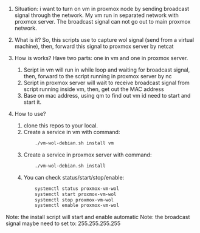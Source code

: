 
1. Situation:
   i want to turn on vm in proxmox node by sending broadcast signal through the network.
   My vm run in separated network with proxmox server.
   The broadcast signal can not go out to main proxmox network.

2. What is it?
   So, this scripts use to capture wol signal (send from a virtual machine), then, forward this signal to proxmox server by netcat

3. How is works?
   Have two parts: one in vm and one in proxmox server.
   1. Script in vm will run in while loop and waiting for broadcast signal, then, forward to the script running in proxmox server by nc
   2. Script in proxmox server will wait to receive broadcast signal from script running inside vm, then, get out the MAC address
   3. Base on mac address, using qm to find out vm id need to start and start it.
   
4. How to use?
   1. clone this repos to your local.
   2. Create a service in vm with command:
    	```sh
			./vm-wol-debian.sh install vm
		```
	3. Create a service in proxmox server with command:
    	```sh
			./vm-wol-debian.sh install
		```
	4. You can check status/start/stop/enable:
       	```sh
			systemctl status proxmox-vm-wol
			systemctl start proxmox-vm-wol
			systemctl stop proxmox-vm-wol
			systemctl enable proxmox-vm-wol
		```

Note: the install script will start and enable automatic
Note: the broadcast signal maybe need to set to: 255.255.255.255
